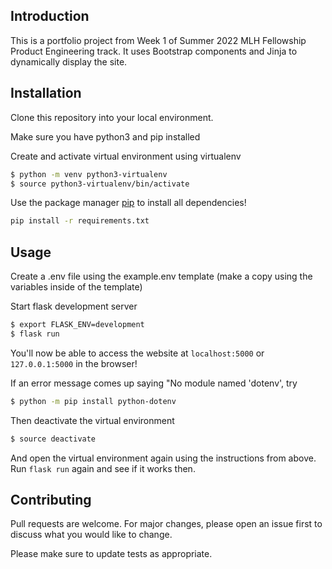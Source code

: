 ## Introduction

This is a portfolio project from Week 1 of Summer 2022 MLH Fellowship Product Engineering track. It uses Bootstrap components and Jinja to dynamically display the site.

## Installation

Clone this repository into your local environment.

Make sure you have python3 and pip installed

Create and activate virtual environment using virtualenv
```bash
$ python -m venv python3-virtualenv
$ source python3-virtualenv/bin/activate
```

Use the package manager [pip](https://pip.pypa.io/en/stable/) to install all dependencies!

```bash
pip install -r requirements.txt
```

## Usage

Create a .env file using the example.env template (make a copy using the variables inside of the template)

Start flask development server
```bash
$ export FLASK_ENV=development
$ flask run
```

You'll now be able to access the website at `localhost:5000` or `127.0.0.1:5000` in the browser! 

If an error message comes up saying "No module named 'dotenv', try

```bash
$ python -m pip install python-dotenv
```
Then deactivate the virtual environment
```bash
$ source deactivate
```
And open the virtual environment again using the instructions from above. Run `flask run` again and see if it works then.


## Contributing

Pull requests are welcome. For major changes, please open an issue first to discuss what you would like to change.

Please make sure to update tests as appropriate.
